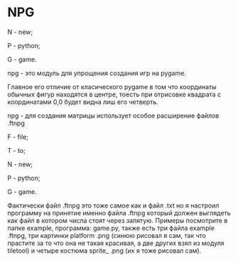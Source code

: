 ﻿# NPG



N - new;

P - python;

G - game.


npg - это модуль для упрощения создания игр на pygame.


Главное его отличие от класического pygame в том что координаты обычных фигур находятся в центре, тоесть при отрисовке квадрата с координатами 0,0 будет видна лиш его четверть.


npg - для создания матрицы использует особое расширение файлов .ftnpg 

F - file;

T - to;

N - new;

P - python;

G - game.

Фактически файл .ftnpg это тоже самое как и файл .txt но я настроил программу на принятие именно файла .ftnpg который должен выглядеть как файл в котором числа стоят через запятую. 
Примеры посмотрите в папке example, программа: game.py, также есть три файла example .ftnpg, три картинки platform .png (синюю рисовал я сам, так что прастите за то что она не такая красивая, а две других взял из модуля tiletool) 
и четыре костюма sprite_ .png (их я тоже рисовал сам).
